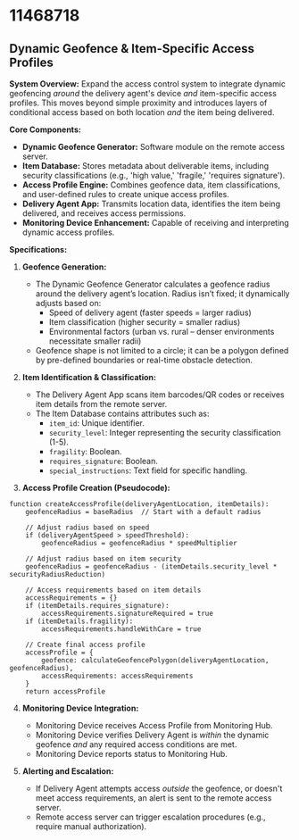 # 11468718

## Dynamic Geofence & Item-Specific Access Profiles

**System Overview:** Expand the access control system to integrate dynamic geofencing *around* the delivery agent's device *and* item-specific access profiles. This moves beyond simple proximity and introduces layers of conditional access based on both location *and* the item being delivered.

**Core Components:**

*   **Dynamic Geofence Generator:** Software module on the remote access server.
*   **Item Database:**  Stores metadata about deliverable items, including security classifications (e.g., 'high value,' 'fragile,' 'requires signature').
*   **Access Profile Engine:**  Combines geofence data, item classifications, and user-defined rules to create unique access profiles.
*   **Delivery Agent App:**  Transmits location data, identifies the item being delivered, and receives access permissions.
*   **Monitoring Device Enhancement:**  Capable of receiving and interpreting dynamic access profiles.

**Specifications:**

1.  **Geofence Generation:**
    *   The Dynamic Geofence Generator calculates a geofence radius around the delivery agent’s location. Radius isn’t fixed; it dynamically adjusts based on:
        *   Speed of delivery agent (faster speeds = larger radius)
        *   Item classification (higher security = smaller radius)
        *   Environmental factors (urban vs. rural – denser environments necessitate smaller radii)
    *   Geofence shape is not limited to a circle; it can be a polygon defined by pre-defined boundaries or real-time obstacle detection.

2.  **Item Identification & Classification:**
    *   The Delivery Agent App scans item barcodes/QR codes or receives item details from the remote server.
    *   The Item Database contains attributes such as:
        *   `item_id`: Unique identifier.
        *   `security_level`: Integer representing the security classification (1-5).
        *   `fragility`: Boolean.
        *   `requires_signature`: Boolean.
        *   `special_instructions`: Text field for specific handling.

3.  **Access Profile Creation (Pseudocode):**

```
function createAccessProfile(deliveryAgentLocation, itemDetails):
    geofenceRadius = baseRadius  // Start with a default radius

    // Adjust radius based on speed
    if (deliveryAgentSpeed > speedThreshold):
        geofenceRadius = geofenceRadius * speedMultiplier

    // Adjust radius based on item security
    geofenceRadius = geofenceRadius - (itemDetails.security_level * securityRadiusReduction)

    // Access requirements based on item details
    accessRequirements = {}
    if (itemDetails.requires_signature):
        accessRequirements.signatureRequired = true
    if (itemDetails.fragility):
        accessRequirements.handleWithCare = true

    // Create final access profile
    accessProfile = {
        geofence: calculateGeofencePolygon(deliveryAgentLocation, geofenceRadius),
        accessRequirements: accessRequirements
    }
    return accessProfile
```

4.  **Monitoring Device Integration:**
    *   Monitoring Device receives Access Profile from Monitoring Hub.
    *   Monitoring Device verifies Delivery Agent is *within* the dynamic geofence *and* any required access conditions are met.
    *   Monitoring Device reports status to Monitoring Hub.

5.  **Alerting and Escalation:**
    *   If Delivery Agent attempts access *outside* the geofence, or doesn't meet access requirements, an alert is sent to the remote access server.
    *   Remote access server can trigger escalation procedures (e.g., require manual authorization).